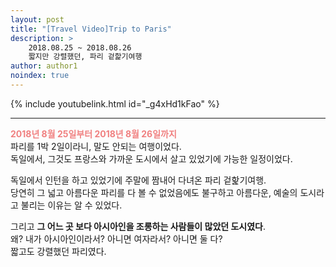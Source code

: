 ```yaml
---
layout: post
title: "[Travel Video]Trip to Paris"
description: >
    2018.08.25 ~ 2018.08.26  
    짧지만 강렬했던, 파리 겉핥기여행
author: author1
noindex: true
---
```


{% include youtubelink.html id="_g4xHd1kFao" %}

***

<span style="color:lightcoral"> __2018년 8월 25일부터 2018년 8월 26일까지__  </span>  
파리를 1박 2일이라니, 말도 안되는 여행이었다.  
독일에서, 그것도 프랑스와 가까운 도시에서 살고 있었기에 가능한 일정이었다.

독일에서 인턴을 하고 있었기에 주말에 짬내어 다녀온 파리 겉핥기여행.  
당연히 그 넓고 아름다운 파리를 다 볼 수 없었음에도 불구하고 아름다운, 예술의 도시라고 불리는 이유는 알 수 있었다.

그리고 __그 어느 곳 보다 아시아인을 조롱하는 사람들이 많았던 도시였다__.  
왜? 내가 아시아인이라서? 아니면 여자라서? 아니면 둘 다?  
짧고도 강렬했던 파리였다.